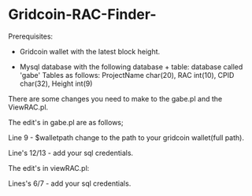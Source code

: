 Gridcoin-RAC-Finder-
====================

Prerequisites:

- Gridcoin wallet with the latest block height. 

- Mysql database with the following database + table: 
database called 'gabe' 
Tables as follows: ProjectName char(20), RAC int(10), CPID char(32), Height int(9)


There are some changes you need to make to the gabe.pl and the ViewRAC.pl. 

The edit's in gabe.pl are as follows; 

Line 9 - $walletpath change to the path to your gridcoin wallet(full path).

Line's 12/13 - add your sql credentials.



The edit's in viewRAC.pl:

Lines's 6/7 - add your sql credentials.



